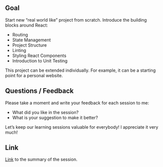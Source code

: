 ## Goal

Start new “real world like” project from scratch.
Introduce the building blocks around React:
- Routing
- State Management
- Project Structure
- Linting
- Styling React Components
- Introduction to Unit Testing

This project can be extended individually. For example, it can be a starting point for a personal website.

## Questions / Feedback

Please take a moment and write your feedback for each session to me:
- What did you like in the session?
- What is your suggestion to make it better?

Let’s keep our learning sessions valuable for everybody!
I appreciate it very much!

## Link

[Link](https://docs.google.com/presentation/d/1lYu9RJhnCm5BnK4LYHckIjkKL34Sf6VTfJRDWVxUw40/edit#slide=id.g716fa4327d_0_3) to the summary of the session.
